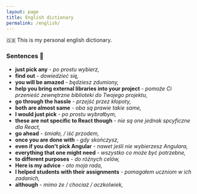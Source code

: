 ```yaml
---
layout: page
title: English dictionary
permalink: /english/
---
```


:uk: This is my personal english dictionary. 

### Sentences :ledger:

- **just pick any** - *po prostu wybierz,*
- **find out** - *dowiedzieć się,*
- **you will be amazed** - *będziesz zdumiony,*
- **help you bring external libraries into your project** - *pomoże Ci przenieść zewnętrzne biblioteki do Twojego projektu,*
- **go through the hassle** - *przejść przez kłopoty,*
- **both are almost same** - *oba są prawie takie same,*
- **I would just pick** - *po prostu wybrałbym,*
- **these are not specific  to React though** - *nie są one jednak spcyficzne dla React,*
- **go ahead** - *śmiało, / iść przodem,*
- **once you are done with** - *gdy skończysz,*
- **even if you don't pick Angular** - *nawet jeśli nie wybierzesz Angulara,*
- **everything that one might need** - *wszystko co może być potrzebne,*
- **to different purposes** - *do różnych celów,*
- **Here is my advice** - *oto moja rada,*
- **I helped students with their assignments** - *pomagałem uczniom w ich zadanich,*
- **although** - *mimo że / chociaż / aczkolwiek,*



